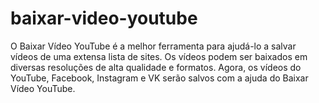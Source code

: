 # baixar-video-youtube
O Baixar Vídeo YouTube é a melhor ferramenta para ajudá-lo a salvar vídeos de uma extensa lista de sites. Os vídeos podem ser baixados em diversas resoluções de alta qualidade e formatos. Agora, os vídeos do YouTube, Facebook, Instagram e VK serão salvos com a ajuda do Baixar Vídeo YouTube.
